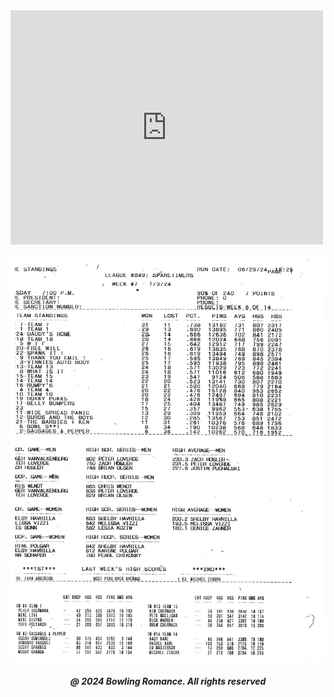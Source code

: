 <html>

<head style="visibility: hidden;">
       
<body>  
       
<embed src="https://tsass123.github.io/spareme/boontonlanes07005.pdf" width="500" height="375" type="application/pdf">

<img
  class="fit-picture"
  src="boontonlanes07005.pdf" 
  alt="" />
  
<h5 style="text-align:center;"><i>@ 2024 Bowling Romance. All rights reserved</i></h5>   
</body>
</head>
</html>
